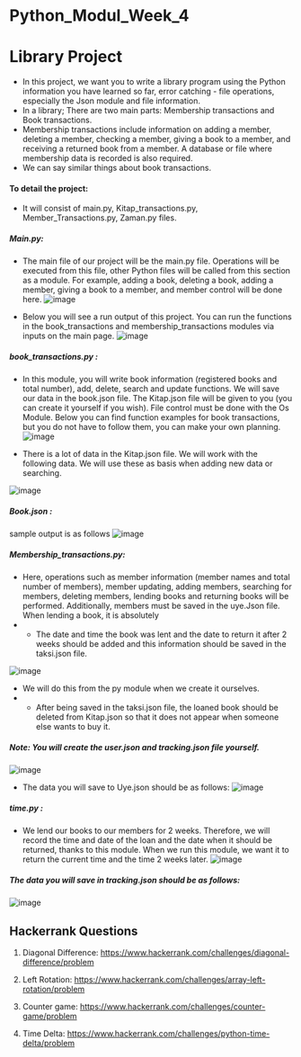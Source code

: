 # Python_Modul_Week_4

# Library Project
- In this project, we want you to write a library program using the Python information you have learned so far, error catching - file operations, especially the Json module and file information.
- In a library; There are two main parts: Membership transactions and Book transactions.
- Membership transactions include information on adding a member, deleting a member, checking a member, giving a book to a member, and receiving a returned book from a member. A database or file where membership data is recorded is also required.
- We can say similar things about book transactions.

#### To detail the project:
 * It will consist of main.py, Kitap_transactions.py, Member_Transactions.py, Zaman.py files.
##### Main.py:
* The main file of our project will be the main.py file. Operations will be executed from this file, other Python files will be called from this section as a module. For example, adding a book, deleting a book, adding a member, giving a book to a member, and member control will be done here.
 ![image](https://github.com/werhereitacademy/week_4/assets/141542413/fd0ea3eb-d5cc-4991-b67d-94ebf42ee8d9)

* Below you will see a run output of this project. You can run the functions in the book_transactions and membership_transactions modules via inputs on the main page.
 ![image](https://github.com/werhereitacademy/week_4/assets/141542413/7708052f-5b9c-42ed-b4c0-1a6e92d5fbf6)
##### book_transactions.py :
* In this module, you will write book information (registered books and total number), add, delete, search and update functions. We will save our data in the book.json file. The Kitap.json file will be given to you (you can create it yourself if you wish). File control must be done with the Os Module. Below you can find function examples for book transactions, but you do not have to follow them, you can make your own planning.
 ![image](https://github.com/werhereitacademy/week_4/assets/141542413/753abd94-38de-417e-afd8-0540ba8aa591)

* There is a lot of data in the Kitap.json file. We will work with the following data. We will use these as basis when adding new data or searching.

 ![image](https://github.com/werhereitacademy/week_4/assets/141542413/ff5f0b47-5244-4b58-b8ae-7c5dff092a73)

##### Book.json :
sample output is as follows
![image](https://github.com/werhereitacademy/week_4/assets/141542413/caaecfd5-db10-4bc7-985b-0f1a4fb208d4)
##### Membership_transactions.py:
* Here, operations such as member information (member names and total number of members), member updating, adding members, searching for members, deleting members, lending books and returning books will be performed. Additionally, members must be saved in the uye.Json file. When lending a book, it is absolutely
* - The date and time the book was lent and the date to return it after 2 weeks should be added and this information should be saved in the taksi.json file.

![image](https://github.com/werhereitacademy/week_4/assets/141542413/6728d7fa-2aa2-49a8-b843-cccd9a397311)

* We will do this from the py module when we create it ourselves.
* - After being saved in the taksi.json file, the loaned book should be deleted from Kitap.json so that it does not appear when someone else wants to buy it.
##### Note: You will create the user.json and tracking.json file yourself.
![image](https://github.com/werhereitacademy/week_4/assets/141542413/49f04d87-bece-4493-b62f-022cfa3d9201)
* The data you will save to Uye.json should be as follows:
 ![image](https://github.com/werhereitacademy/week_4/assets/141542413/8761111e-11f6-47ba-9605-cc8b33be84b3)
##### time.py :
* We lend our books to our members for 2 weeks. Therefore, we will record the time and date of the loan and the date when it should be returned, thanks to this module.
When we run this module, we want it to return the current time and the time 2 weeks later.
![image](https://github.com/werhereitacademy/week_4/assets/141542413/7a7c7274-32ef-42e9-b3c7-9d2094752893)
##### The data you will save in tracking.json should be as follows:

![image](https://github.com/werhereitacademy/week_4/assets/141542413/3948f87d-bf87-49a6-a9d6-75bcdf155afd)

## Hackerrank Questions

1. Diagonal Difference: https://www.hackerrank.com/challenges/diagonal-difference/problem

2. Left Rotation: https://www.hackerrank.com/challenges/array-left-rotation/problem

3. Counter game: https://www.hackerrank.com/challenges/counter-game/problem

4. Time Delta: https://www.hackerrank.com/challenges/python-time-delta/problem
